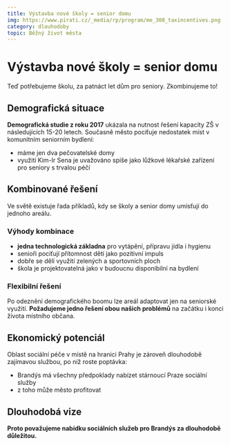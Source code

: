```yaml
---
title: Výstavba nové školy = senior domu
img: https://www.pirati.cz/_media/rp/program/me_308_taxincentives.png
category: dlouhodoby
topic: Běžný život města
---
```


# Výstavba nové školy = senior domu

Teď potřebujeme školu, za patnáct let dům pro seniory. Zkombinujeme to!

## Demografická situace

**Demografická studie z roku 2017** ukázala na nutnost řešení kapacity ZŠ v následujících 15-20 letech. Současně město pociťuje nedostatek míst v komunitním seniorním bydlení:
- máme jen dva pečovatelské domy
- využití Kim-Ir Sena je uvažováno spíše jako lůžkové lékařské zařízení pro seniory s trvalou péčí

## Kombinované řešení

Ve světě existuje řada příkladů, kdy se školy a senior domy umísťují do jednoho areálu.

### Výhody kombinace
- **jedna technologická základna** pro vytápění, přípravu jídla i hygienu
- senioři pociťují přítomnost dětí jako pozitivní impuls
- dobře se dělí využití zelených a sportovních ploch
- škola je projektovatelná jako v budoucnu disponibilní na bydlení

### Flexibilní řešení
Po odeznění demografického boomu lze areál adaptovat jen na seniorské využití. **Požadujeme jedno řešení obou našich problémů** na začátku i konci života místního občana.

## Ekonomický potenciál

Oblast sociální péče v místě na hranici Prahy je zároveň dlouhodobě zajímavou službou, po níž roste poptávka:
- Brandýs má všechny předpoklady nabízet stárnoucí Praze sociální služby
- z toho může město profitovat

## Dlouhodobá vize

**Proto považujeme nabídku sociálních služeb pro Brandýs za dlouhodobě důležitou.**